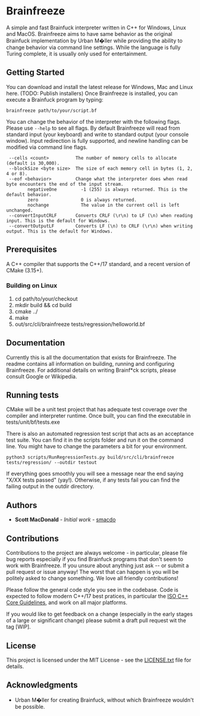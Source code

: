 # Brainfreeze
A simple and fast Brainfuck interpreter written in C++ for Windows, Linux and MacOS. Brainfreeze aims to have same
behavior as the original Brainfuck implementation by Urban M�ller while providing the ability to change behavior via
command line settings. While the language is fully Turing complete, it is usually only used for entertainment.

## Getting Started
You can download and install the latest release for Windows, Mac and Linux here. (TODO: Publish installers) Once
Brainfreeze is installed, you can execute a Brainfuck program by typing:

`brainfreeze path/to/your/script.bf`

You can change the behavior of the interpreter with the following flags. Please use `--help` to see all flags. By
default Brainfreeze will read from standard input (your keyboard) and write to standard output (your console window).
Input redirection is fully supported, and newline handling can be modified via command line flags.

```
 --cells <count>          The number of memory cells to allocate (default is 30,000).
 --blockSize <byte size>  The size of each memory cell in bytes (1, 2, 4 or 8).
 --eof <behavior>         Change what the interpreter does when read byte encounters the end of the input stream.
        negativeOne         -1 (255) is always returned. This is the default behavior.
		zero                0 is always returned.
		nochange            The value in the current cell is left unchanged.
 --convertInputCRLF       Converts CRLF (\r\n) to LF (\n) when reading input. This is the default for Windows.
 --convertOutputLF        Converts LF (\n) to CRLF (\r\n) when writing output. This is the default for Windows.
```

## Prerequisites
A C++ compiler that supports the C++/17 standard, and a recent version of CMake (3.15+).

### Building on Linux

1. cd path/to/your/checkout
2. mkdir build && cd build
3. cmake ../
4. make
5. out/src/cli/brainfreeze tests/regression/helloworld.bf

## Documentation
Currently this is all the documentation that exists for Brainfreeze. The readme contains all information on building,
running and configuring Brainfreeze. For additional details on writing Brainf*ck scripts, please consult Google or
Wikipedia.

## Running tests
CMake will be a unit test project that has adequate test coverage over the compiler and interpreter runtime. Once
built, you can find the executable in tests/unit/bf/tests.exe

There is also an automated regression test script that acts as an acceptance test suite. You can find it in the scripts folder and run it on the command line. You might have to change the parameters a bit for your environment.

``
python3 scripts/RunRegressionTests.py build/src/cli/brainfreeze tests/regression/ --outdir testout
``

If everything goes smoothly you will see a message near the end saying "X/XX tests passed" (yay!). Otherwise, if any tests fail you can find the failing output
in the outdir directory.

## Authors
 * **Scott MacDonald** - *Initial work* - [smacdo](https://github.com/smacdo)

## Contributions
Contributions to the project are always welcome - in particular, please file bug reports especially if you find
Brainfuck programs that don't seem to work with Brainfreeze. If you unsure about anything just ask -- or submit a
pull request or issue anyway! The worst that can happen is you will be politely asked to change something. We love all
friendly contributions!

Please follow the general code style you see in the codebase. Code is expected to follow modern C++/17 best pratices,
in particular the [ISO C++ Core Guidelines](https://github.com/isocpp/CppCoreGuidelines), and work on all major 
platforms.

If you would like to get feedback on a change (especially in the early stages of a large or significant change) please
submit a draft pull request wit the tag [WIP].

## License
This project is licensed under the MIT License - see the [LICENSE.txt](LICENSE.txt) file for details.

## Acknowledgments
 * Urban M�ller for creating Brainfuck, without which Brainfreeze wouldn't be possible. 
